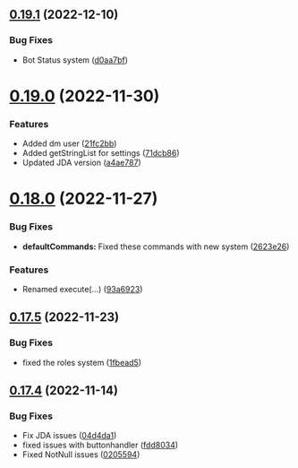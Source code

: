 ## [0.19.1](https://github.com/Greazi-Times/Discord_Bot_Foundation/compare/v0.19.0...v0.19.1) (2022-12-10)


### Bug Fixes

* Bot Status system ([d0aa7bf](https://github.com/Greazi-Times/Discord_Bot_Foundation/commit/d0aa7bfd106a1c2061bedee4af3bffbcd59b3813))



# [0.19.0](https://github.com/Greazi-Times/Discord_Bot_Foundation/compare/v0.18.0...v0.19.0) (2022-11-30)


### Features

* Added dm user ([21fc2bb](https://github.com/Greazi-Times/Discord_Bot_Foundation/commit/21fc2bbc28d0993584c946d006b106c631dfc472))
* Added getStringList for settings ([71dcb86](https://github.com/Greazi-Times/Discord_Bot_Foundation/commit/71dcb86c0a488d15dfc91c130058574d33162d8f))
* Updated JDA version ([a4ae787](https://github.com/Greazi-Times/Discord_Bot_Foundation/commit/a4ae787a23297ed05692e7d1096f4ca52db5ce96))



# [0.18.0](https://github.com/Greazi-Times/Discord_Bot_Foundation/compare/v0.17.5...v0.18.0) (2022-11-27)


### Bug Fixes

* **defaultCommands:** Fixed these commands with new system ([2623e26](https://github.com/Greazi-Times/Discord_Bot_Foundation/commit/2623e26315929f952e94be51375356f85f3ec197))


### Features

* Renamed execute(...) ([93a6923](https://github.com/Greazi-Times/Discord_Bot_Foundation/commit/93a692344d9e08ba8d44165d17496e13b811d43d))



## [0.17.5](https://github.com/Greazi-Times/Discord_Bot_Foundation/compare/v0.17.4...v0.17.5) (2022-11-23)


### Bug Fixes

* fixed the roles system ([1fbead5](https://github.com/Greazi-Times/Discord_Bot_Foundation/commit/1fbead5809a19d3959e68157e886f5f449546921))



## [0.17.4](https://github.com/Greazi-Times/Discord_Bot_Foundation/compare/v0.17.3...v0.17.4) (2022-11-14)


### Bug Fixes

* Fix JDA issues ([04d4da1](https://github.com/Greazi-Times/Discord_Bot_Foundation/commit/04d4da194aec97697ad8e98ad2c14d2652cca0f6))
* fixed issues with buttonhandler ([fdd8034](https://github.com/Greazi-Times/Discord_Bot_Foundation/commit/fdd8034ba793565caebf9402f0347e0f1fe20832))
* Fixed NotNull issues ([0205594](https://github.com/Greazi-Times/Discord_Bot_Foundation/commit/02055943db077ffe0947dabb5da57645e6227e25))



